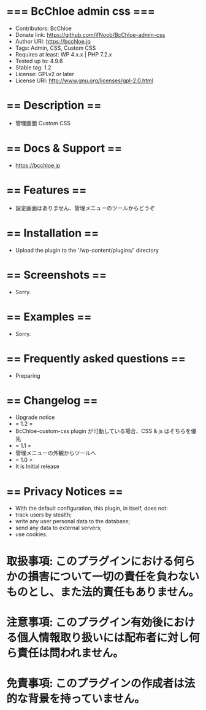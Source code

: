 # === BcChloe admin css ===
* Contributors: BcChloe
* Donate link: https://github.com/ifNoob/BcChloe-admin-css
* Author URI: https://bcchloe.jp
* Tags: Admin, CSS, Custom CSS
* Requires at least: WP 4.x.x | PHP 7.2.x
* Tested up to: 4.9.6
* Stable tag: 1.2
* License: GPLv2 or later
* License URI: http://www.gnu.org/licenses/gpl-2.0.html

# == Description ==
* 管理画面 Custom CSS

# == Docs & Support ==
* https://bcchloe.jp

# == Features ==
* 設定画面はありません、管理メニューのツールからどうぞ

# == Installation ==
* Upload the plugin to the '/wp-content/plugins/' directory

# == Screenshots ==
* Sorry.

# == Examples ==
* Sorry.

# == Frequently asked questions ==
* Preparing

# == Changelog ==
* Upgrade notice
* = 1.2 =
* BcChloe-custom-css plugin が可動している場合、CSS & js はそちらを優先
* = 1.1 =
* 管理メニューの外観からツールへ
* = 1.0 =
* It is Initial release

# == Privacy Notices ==
* With the default configuration, this plugin, in itself, does not:
* track users by stealth;
* write any user personal data to the database;
* send any data to external servers;
* use cookies.

# 取扱事項: このプラグインにおける何らかの損害について一切の責任を負わないものとし、また法的責任もありません。
# 注意事項: このプラグイン有効後における個人情報取り扱いには配布者に対し何ら責任は問われません。
# 免責事項: このプラグインの作成者は法的な背景を持っていません。
